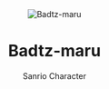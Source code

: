 <!DOCTYPE html>
<html lang="en">
<head>
	<meta charset="utf-8" />
	<meta name="viewport" content="width=device-width, initial-scale=1" />
</head>
<body>
	<center>
	<img src="https://i.pinimg.com/474x/2f/aa/03/2faa03efeee3137f39a4356d59b695f0.jpg" alt = "Badtz-maru" />
    	<h1> Badtz-maru </h1>
    </div>
	<p>Sanrio Character</p>
	</center>
	</body>
</html>

